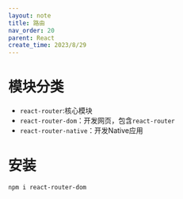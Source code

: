 ```yaml
---
layout: note
title: 路由
nav_order: 20
parent: React
create_time: 2023/8/29
---
```


# 模块分类

- `react-router`:核心模块
- `react-router-dom`：开发网页，包含`react-router`
- `react-router-native`：开发Native应用

# 安装

```shell
npm i react-router-dom
```

